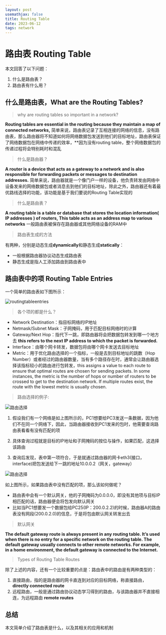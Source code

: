 ```yaml
---
layout: post
usemathjax: false
title: Routing Table
date: 2023-06-12
tags: network
---
```


# 路由表 Routing Table

本文回答了以下问题：
1. 什么是路由表？
2. 路由表有什么用？

## 什么是路由表，What are the Routing Tables?

> why are routing tables so important in a network?

**Routing tables are essential in the routing because they maintain a map of connected networks,** 简单来说，路由表记录了互相连接的网络的信息，没有路由表，那么路由器将不知道如何将网络数据包发送到他们的目标地址，路由表保证了网络数据包在网络中传递的效率，**因为没有routing table，整个网络数据包的传递过程将会特别耗时和混乱

<!--more-->

> 什么是路由器？

**A router is a device that acts as a gateway to a network and is also responsible for forwarding packets or messages to destination addresses.**
简单来说，路由器就是一个像门户一样的设备，他负责转发由网络中设备发来的网络数据包或者消息去到他们的目标地址，除此之外，路由器还有着最优路线选择的功能，该功能是基于我们要说的Routing Table实现的

> 什么是路由表？

**A routing table is a table or database that stores the location information( IP addresses ) of routers, This table acts as an address map to various networks** 一般路由表被保存在路由器或其他网络设备的RAM中

> 路由表生成的方法

有两种，分别是动态生成**dynamically**和静态生成**statically**：
- 一般根据路由器协议动态生成路由表
- 静态生成是指人工添加路由到路由表中

## 路由表中的项 Routing Table Entries

一个简单的路由表如下图所示：

![routingtableentries]({{site.baseurl}}/assets/img/routingtableentries.jpg)

> 各个项的都是什么？

- Network Destination：指目标网络的IP地址
- Netmask/Subnet Mask：子网掩码，用于匹配目标网络时的计算
- Gateway/Next Hop：指代下一跳，即路由器将会把数据包转发到哪一个地方去 **this refers to the next IP address to which the packet is forwarded.**
- Interface：由哪个网卡转发，数据包将由哪个网卡发送去目标地址
- Metric：用于优化路由选择的一个指标，一般是去到目标地址的跳数（Hop Number）或者经过的路由器数量，当有多个路径存在时，通常会让路由器选择该指标较小的路由进行包转发，this assigns a value to each route to ensure that optimal routes are chosen for sending packets. In some instances, the metric is the number of hops or number of routers to be crossed to get to the destination network. If multiple routes exist, the route with the lowest metric is usually chosen.

> 路由选择的例子:

![路由选择]({{site.baseurl}}/assets/img/路由选择1.jpg)
1. 假设我们有一个网络是如上图所示的，PC1想要给PC3发送一条数据，因为他们不在同一个网络下，因此，当路由器接收到PC1发来的包时，他需要查询路由表看看有没有匹配的项

2. 具体查询过程就是目标的IP地址和子网掩码的按位与操作，如果匹配，这选择该路由

3. 查询后发现，表中第一项符合，于是就通过路由器的网卡eth3(接口，interface)把包发送给下一跳的地址10.0.0.2（网关，gateway）

![路由选择]({{site.baseurl}}/assets/img/路由选择2.jpg)

如上图所示，如果路由表中没有匹配的项，那么该如何做呢？
- 路由表中会有一个默认网关，他的子网掩码为0.0.0.0，即没有其他项与目标IP相匹配的话，路由器便会将包发向默认网关
- 比如当PC1想要发一个数据包给PC25(IP：200.0.2.2)的时候，路由器A的路由表没有网段(200.0.2.0)的信息，于是将包由默认网关转发出去

> 默认网关

**The default gateway route is always present in any routing table. It’s used when there is no entry for a specific network on the routing table. The default gateway usually connects to other remote networks. For example, in a home environment, the default gateway is connected to the Internet.**

> Types of Routing Table Routes

除了上述的内容，还有一个比较重要的点是：路由表中的路由是有两种类型的：
1. 直接路由，指的是路由器的网卡直连到对应的目标网络，称直接路由，**directly connected route**
2. 远程路由，一般是通过路由协议动态学习得到的路由，与该路由器并不直接相连，为远程路由 **remote routes**

## 总结

本文简单介绍了路由表是什么，以及其相关的应用和机制
